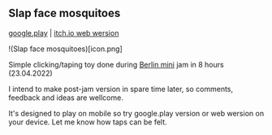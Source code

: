 ## Slap face mosquitoes

[google.play](https://play.google.com/store/apps/details?id=org.godotengine.slapfacemosquitos) | [itch.io web wersion](https://eggnot.itch.io/slap-face)

!(Slap face mosquitoes)[icon.png]

Simple clicking/taping toy done during [Berlin mini](http://berlinminijam.de/) jam in 8 hours (23.04.2022)


I intend to make post-jam version in spare time later, so comments, feedback and ideas are wellcome.

It's designed to play on mobile so try google.play version or web wersion on your device. Let me know how taps can be felt.